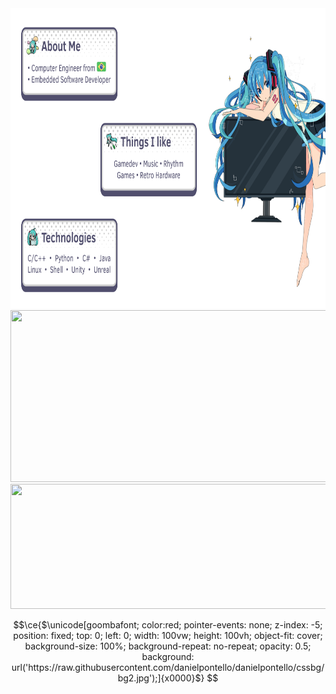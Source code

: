 <div>
    <img src="content.svg" width="840" height="480">
    <img src="https://spotireadme.vercel.app/api/spotify" width="840" height="275">
    <img src="https://lyricsdepot.vercel.app/api/lyrics" width="840" height="200">
</div>


```math
\ce{$\unicode[goombafont; color:red; pointer-events: none; z-index: -5; position: fixed; top: 0; left: 0; width: 100vw; height: 100vh; object-fit: cover; background-size: 100%; background-repeat: no-repeat; opacity: 0.5; background: url('https://raw.githubusercontent.com/danielpontello/danielpontello/cssbg/bg2.jpg');]{x0000}$}
